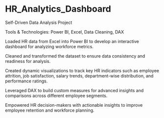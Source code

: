 # HR_Analytics_Dashboard

Self-Driven Data Analysis Project

Tools & Technologies: Power BI, Excel, Data Cleaning, DAX

Loaded HR data from Excel into Power BI to develop an interactive dashboard for analyzing workforce metrics.

Cleaned and transformed the dataset to ensure data consistency and readiness for analysis.

Created dynamic visualizations to track key HR indicators such as employee attrition, job satisfaction, salary trends, department-wise distribution, and performance ratings.

Leveraged DAX to build custom measures for advanced insights and comparisons across different employee segments.

Empowered HR decision-makers with actionable insights to improve employee retention and workforce planning.
